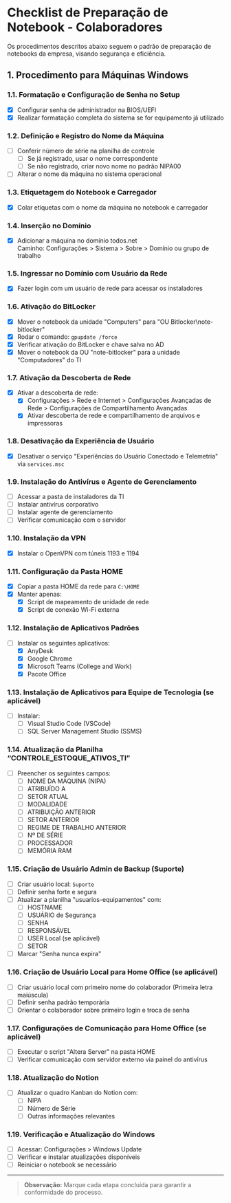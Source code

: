 
# Checklist de Preparação de Notebook - Colaboradores

Os procedimentos descritos abaixo seguem o padrão de preparação de notebooks da empresa, visando segurança e eficiência.

## 1. Procedimento para Máquinas Windows

### 1.1. Formatação e Configuração de Senha no Setup
- [x] Configurar senha de administrador na BIOS/UEFI
- [x] Realizar formatação completa do sistema se for equipamento já utilizado

### 1.2. Definição e Registro do Nome da Máquina
- [ ] Conferir número de série na planilha de controle
    - [ ] Se já registrado, usar o nome correspondente
    - [ ] Se não registrado, criar novo nome no padrão NIPA00
- [ ] Alterar o nome da máquina no sistema operacional

### 1.3. Etiquetagem do Notebook e Carregador
- [x] Colar etiquetas com o nome da máquina no notebook e carregador

### 1.4. Inserção no Domínio
- [x] Adicionar a máquina no domínio todos.net  
  Caminho: Configurações > Sistema > Sobre > Domínio ou grupo de trabalho
### 1.5. Ingressar no Domínio com Usuário da Rede
- [x] Fazer login com um usuário de rede para acessar os instaladores

### 1.6. Ativação do BitLocker
- [x] Mover o notebook da unidade "Computers" para "OU Bitlocker\note-bitlocker"
- [x] Rodar o comando: `gpupdate /force`
- [x] Verificar ativação do BitLocker e chave salva no AD
- [x] Mover o notebook da OU "note-bitlocker" para a unidade "Computadores" do TI

### 1.7. Ativação da Descoberta de Rede
- [x] Ativar a descoberta de rede:
    - [x] Configurações > Rede e Internet > Configurações Avançadas de Rede > Configurações de Compartilhamento Avançadas
    - [x] Ativar descoberta de rede e compartilhamento de arquivos e impressoras

### 1.8. Desativação da Experiência de Usuário
- [x] Desativar o serviço "Experiências do Usuário Conectado e Telemetria" via `services.msc`

### 1.9. Instalação do Antivírus e Agente de Gerenciamento
- [ ] Acessar a pasta de instaladores da TI
- [ ] Instalar antivírus corporativo
- [ ] Instalar agente de gerenciamento
- [ ] Verificar comunicação com o servidor

### 1.10. Instalação da VPN
- [x] Instalar o OpenVPN com túneis 1193 e 1194

### 1.11. Configuração da Pasta HOME
- [x] Copiar a pasta HOME da rede para `C:\HOME`
- [x] Manter apenas:
    - [x] Script de mapeamento de unidade de rede
    - [x] Script de conexão Wi-Fi externa

### 1.12. Instalação de Aplicativos Padrões
- [ ] Instalar os seguintes aplicativos:
    - [x] AnyDesk
    - [x] Google Chrome
    - [x] Microsoft Teams (College and Work)
    - [x] Pacote Office

### 1.13. Instalação de Aplicativos para Equipe de Tecnologia (se aplicável)
- [ ] Instalar:
    - [ ] Visual Studio Code (VSCode)
    - [ ] SQL Server Management Studio (SSMS)

### 1.14. Atualização da Planilha “CONTROLE_ESTOQUE_ATIVOS_TI”
- [ ] Preencher os seguintes campos:
    - [ ] NOME DA MÁQUINA (NIPA)
    - [ ] ATRIBUÍDO A
    - [ ] SETOR ATUAL
    - [ ] MODALIDADE
    - [ ] ATRIBUIÇÃO ANTERIOR
    - [ ] SETOR ANTERIOR
    - [ ] REGIME DE TRABALHO ANTERIOR
    - [ ] Nº DE SÉRIE
    - [ ] PROCESSADOR
    - [ ] MEMÓRIA RAM

### 1.15. Criação de Usuário Admin de Backup (Suporte)
- [ ] Criar usuário local: `Suporte`
- [ ] Definir senha forte e segura
- [ ] Atualizar a planilha "usuarios-equipamentos" com:
    - [ ] HOSTNAME
    - [ ] USUÁRIO de Segurança
    - [ ] SENHA
    - [ ] RESPONSÁVEL
    - [ ] USER Local (se aplicável)
    - [ ] SETOR
- [ ] Marcar "Senha nunca expira"

### 1.16. Criação de Usuário Local para Home Office (se aplicável)
- [ ] Criar usuário local com primeiro nome do colaborador (Primeira letra maiúscula)
- [ ] Definir senha padrão temporária
- [ ] Orientar o colaborador sobre primeiro login e troca de senha

### 1.17. Configurações de Comunicação para Home Office (se aplicável)
- [ ] Executar o script "Altera Server" na pasta HOME
- [ ] Verificar comunicação com servidor externo via painel do antivírus

### 1.18. Atualização do Notion
- [ ] Atualizar o quadro Kanban do Notion com:
    - [ ] NIPA
    - [ ] Número de Série
    - [ ] Outras informações relevantes

### 1.19. Verificação e Atualização do Windows
- [ ] Acessar: Configurações > Windows Update
- [ ] Verificar e instalar atualizações disponíveis
- [ ] Reiniciar o notebook se necessário

---

> **Observação:** Marque cada etapa concluída para garantir a conformidade do processo.


